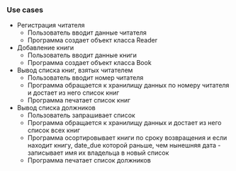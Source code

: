 ### Use cases
* Регистрация читателя
  * Пользователь вводит данные читателя
  * Программа создает объект класса Reader
* Добавление книги
  * Пользователь вводит данные книги
  * Программа создает объект класса Book
* Вывод списка книг, взятых читателем
  * Пользователь вводит номер читателя
  * Программа обращается к хранилищу данных по номеру читателя и достает из него список книг
  * Программа печатает список книг
* Вывод списка должников
  * Пользователь запрашивает список
  * Программа обращается к хранилищу данных и достает из него список всех книг 
  * Программа осортировывает книги по сроку возвращения и если находит книгу, date_due которой раньше, чем нынешняя дата - записывает имя их владельца в новый список
  * Программа печатает список должников
    